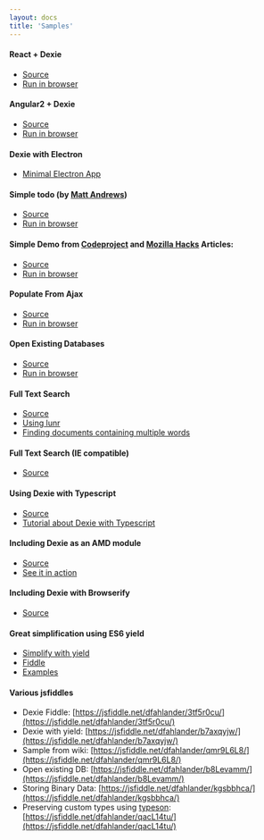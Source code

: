 ```yaml
---
layout: docs
title: 'Samples'
---
```


#### React + Dexie

* [Source](https://github.com/dfahlander/Dexie.js/tree/master/samples/react)
* [Run in browser](http://rawgit.com/dfahlander/Dexie.js/demo/samples/react/build/)

#### Angular2 + Dexie

* [Source](https://github.com/dfahlander/Dexie.js/tree/master/samples/angular2)
* [Run in browser](http://rawgit.com/dfahlander/Dexie.js/demo/samples/angular2/dist/)

#### Dexie with Electron

* [Minimal Electron App](https://github.com/dfahlander/Dexie.js/tree/master/samples/electron)

#### Simple todo (by [Matt Andrews](https://mattandre.ws))

* [Source](https://github.com/matthew-andrews/offline-todo-dexie/blob/gh-pages/application.js)
* [Run in browser](https://rawgit.com/matthew-andrews/offline-todo-dexie/gh-pages/index.html)

#### Simple Demo from [Codeproject](http://www.codeproject.com/Articles/744986/How-to-do-some-magic-with-indexedDB) and [Mozilla Hacks](https://hacks.mozilla.org/2014/06/breaking-the-borders-of-indexeddb/) Articles:

* [Source](https://github.com/dfahlander/Dexie.js/blob/master/samples/codeproject-article/DexieAlgorithmsSamples.html)
* [Run in browser](https://rawgit.com/dfahlander/Dexie.js/releases/samples/codeproject-article/DexieAlgorithmsSamples.html)

#### Populate From Ajax

* [Source](Dexie.on.populate#ajax-populate-sample)
* [Run in browser](https://rawgit.com/dfahlander/Dexie.js/releases/samples/ajax-populate/populateFromAjaxCall.html)

#### Open Existing Databases

* [Source](https://github.com/dfahlander/Dexie.js/blob/master/samples/open-existing-db/dump-databases.html)
* [Run in browser](https://rawgit.com/dfahlander/Dexie.js/releases/samples/open-existing-db/dump-databases.html)

#### Full Text Search

* [Source](https://github.com/dfahlander/Dexie.js/blob/master/samples/full-text-search/FullTextSearch.js)
* [Using lunr](https://gist.github.com/nolanlawson/6f69f4a573c1da862e92)
* [Finding documents containing multiple words](https://github.com/dfahlander/Dexie.js/issues/281)

#### Full Text Search (IE compatible)

* [Source](https://github.com/dfahlander/Dexie.js/blob/master/samples/full-text-search/FullTextSearch2.js)

#### Using Dexie with Typescript

* [Source](https://github.com/dfahlander/Dexie.js/tree/master/samples/typescript)
* [Tutorial about Dexie with Typescript](Typescript)

#### Including Dexie as an AMD module

* [Source](https://github.com/dfahlander/Dexie.js/tree/master/samples/requirejs)
* [See it in action](https://rawgit.com/dfahlander/Dexie.js/master/samples/requirejs/app.html)

#### Including Dexie with Browserify

* [Source](https://github.com/dfahlander/Dexie.js/tree/master/samples/browserify)

#### Great simplification using ES6 yield

* [Simplify with yield](Simplify-with-yield)
* [Fiddle](https://jsfiddle.net/dfahlander/b7axqyjw/)
* [Examples](https://github.com/dfahlander/Dexie.js/blob/master/test/tests-yield.js)

#### Various jsfiddles

* Dexie Fiddle: [https://jsfiddle.net/dfahlander/3tf5r0cu/](https://jsfiddle.net/dfahlander/3tf5r0cu/)
* Dexie with yield: [https://jsfiddle.net/dfahlander/b7axqyjw/](https://jsfiddle.net/dfahlander/b7axqyjw/)
* Sample from wiki: [https://jsfiddle.net/dfahlander/qmr9L6L8/](https://jsfiddle.net/dfahlander/qmr9L6L8/)
* Open existing DB: [https://jsfiddle.net/dfahlander/b8Levamm/](https://jsfiddle.net/dfahlander/b8Levamm/)
* Storing Binary Data: [https://jsfiddle.net/dfahlander/kgsbbhca/](https://jsfiddle.net/dfahlander/kgsbbhca/)
* Preserving custom types using [typeson](https://www.npmjs.com/package/typeson): [https://jsfiddle.net/dfahlander/qacL14tu/](https://jsfiddle.net/dfahlander/qacL14tu/)

